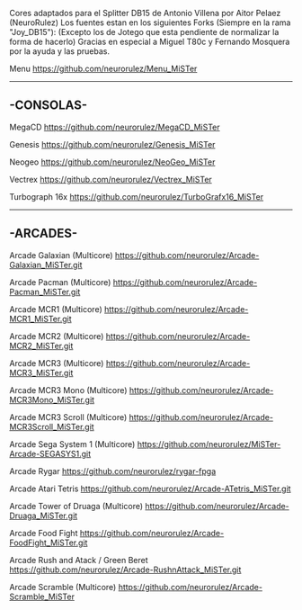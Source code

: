 Cores adaptados para el Splitter DB15 de Antonio Villena por Aitor Pelaez (NeuroRulez)
Los fuentes estan en los siguientes Forks (Siempre en la rama "Joy_DB15"):
(Excepto los de Jotego que esta pendiente de normalizar la forma de hacerlo)
Gracias en especial a Miguel T80c y Fernando Mosquera por la ayuda y las pruebas.

Menu
https://github.com/neurorulez/Menu_MiSTer

----------
-CONSOLAS-
----------
MegaCD
https://github.com/neurorulez/MegaCD_MiSTer

Genesis
https://github.com/neurorulez/Genesis_MiSTer

Neogeo
https://github.com/neurorulez/NeoGeo_MiSTer

Vectrex
https://github.com/neurorulez/Vectrex_MiSTer

Turbograph 16x
https://github.com/neurorulez/TurboGrafx16_MiSTer

---------
-ARCADES-
---------
Arcade Galaxian (Multicore)
https://github.com/neurorulez/Arcade-Galaxian_MiSTer.git

Arcade Pacman (Multicore)
https://github.com/neurorulez/Arcade-Pacman_MiSTer.git

Arcade MCR1 (Multicore)
https://github.com/neurorulez/Arcade-MCR1_MiSTer.git

Arcade MCR2 (Multicore)
https://github.com/neurorulez/Arcade-MCR2_MiSTer.git

Arcade MCR3 (Multicore)
https://github.com/neurorulez/Arcade-MCR3_MiSTer.git

Arcade MCR3 Mono (Multicore)
https://github.com/neurorulez/Arcade-MCR3Mono_MiSTer.git

Arcade MCR3 Scroll (Multicore)
https://github.com/neurorulez/Arcade-MCR3Scroll_MiSTer.git

Arcade Sega System 1 (Multicore)
https://github.com/neurorulez/MiSTer-Arcade-SEGASYS1.git

Arcade Rygar
https://github.com/neurorulez/rygar-fpga

Arcade Atari Tetris
https://github.com/neurorulez/Arcade-ATetris_MiSTer.git

Arcade Tower of Druaga (Multicore)
https://github.com/neurorulez/Arcade-Druaga_MiSTer.git

Arcade Food Fight
https://github.com/neurorulez/Arcade-FoodFight_MiSTer.git

Arcade Rush and Atack / Green Beret
https://github.com/neurorulez/Arcade-RushnAttack_MiSTer.git

Arcade Scramble  (Multicore)
https://github.com/neurorulez/Arcade-Scramble_MiSTer
